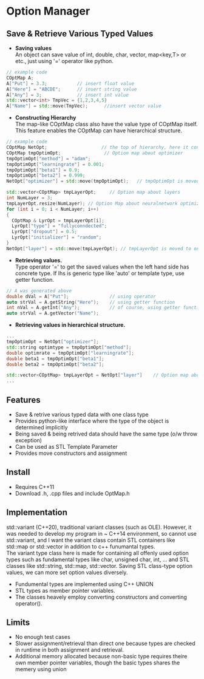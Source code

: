 # Option Manager

## Save & Retrieve Various Typed Values  
- **Saving values** <br>
An object can save value of int, double, char, vector<T>, map<key,T> or etc., just using '=' operator like python.
```cpp 
// example code  
COptMap A;
A["Put"] = 3.3;           // insert float value  
A["Here"] = "ABCDE";      // insert string value
A["Any"] = 3;             // insert int value 
std::vector<int> TmpVec = {1,2,3,4,5}   
A["Name"] = std::move(TmpVec);      //insert vector value
```
- **Constructing Hierarchy** <br>
The map-like COptMap class also have the value type of COptMap itself. This feature enables the COptMap can have hierarchical structure.
```cpp 
// example code   
COptMap NetOpt;                    // the top of hierarchy, here it contains all values of Neural Network  
COptMap tmpOptimOpt;                // Option map about optimizer
tmpOptimOpt["method"] = "adam";
tmpOptimOpt["learningrate"] = 0.001;
tmpOptimOpt["beta1"] = 0.9;
tmpOptimOpt["beta2"] = 0.999;
NetOpt["optimizer"] = std::move(tmpOptimOpt);   // tmpOptimOpt is moved to one of the map value of NetOpt;

std::vector<COptMap> tmpLayerOpt;     // Option map about layers
int NumLayer = 3;
tmpLayerOpt.resize(NumLayer); // Option Map about neuralnetwork optimizer
for (int i = 0; i < NumLayer; i++)
{
  COptMap & LyrOpt = tmpLayerOpt[i];
  LyrOpt["type"] = "fullyconndected";
  LyrOpt["dropout"] = 0.5;
  LyrOpt["initializer"] = "random";
}
NetOpt["layer"] = std::move(tmpLayerOpt); // tmpLayerOpt is moved to one of the map value of NetOpt
```
- **Retrieving values.** <br>
Type operator '=' to get the saved values when the left hand side has concrete type.  If lhs is generic type like 'auto' or template type, use getter function.
```cpp 
// A was generated above
double dVal = A["Put"];               // using operator
auto strVal = A.getString("Here");    // using getter function 
int nVal = A.getInt("Any");           // of course, using getter function and concrete lhs type
auto strVal = A.getVector("Name");
```
- **Retrieving values in hierarchical structure.** <br>
```cpp   
...
tmpOptimOpt = NetOpt["optimizer"];
std::string optimtype = tmpOptimOpt["method"];
double optimrate = tmpOptimOpt["learningrate"];
double beta1 = tmpOptimOpt["beta1"];
double beta2 = tmpOptimOpt["beta2"];

std::vector<COptMap> tmpLayerOpt = NetOpt["layer"]    // Option map about layers
...
```
## Features
- Save & retrive various typed data with one class type
- Provides python-like interface where the type of the object is determined implicitly
- Being saved & being retrived data should have the same type (o/w throw exception)
- Can be used as STL Template Parameter
- Provides move constructors and assignment

## Install
- Requires C++11
- Download .h, .cpp files and include OptMap.h

## Implementation
std::variant (C++20), traditional variant classes (such as OLE). However, it was needed to  develop my program in ~ C++14 environment, so cannot use std::variant, and I want the variant class contain STL containers like std::map or std::vector in addition to c++ funumantal types. <br>
The variant type class here is made for containing all offenly used option types such as fundamental types like char, unsigned char, int, ... and STL classes like std::string, std::map, std::vector. Saving STL class-type option values, we can more set option values diversely.
- Fundumental types are implemented using C++ UNION
- STL types as member pointer variables. 
- The classes heavely employ converting constructors and converting operator().

## Limits
- No enough test cases
- Slower assignment/retrieval than direct one because types are checked in runtime in both assignment and retrieval.
- Additional memory allocated because non-basic type requires theire own member pointer variables, though the basic types shares the memery using union  
